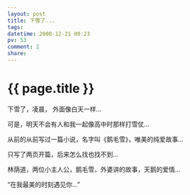 ```yaml
---
layout: post
title: 下雪了...
tags: 
datetime: 2008-12-21 00:23
pv: 53
comment: 2
share: 
---
```


{{ page.title }}
================

 <p>下雪了，凌晨， 外面像白天一样...</p><p>可是，明天不会有人和我一起像高中时那样打雪仗...</p><p>从前的从前写过一篇小说，名字叫《鹅毛雪》，唯美的纯爱故事...</p><p>只写了两页开篇，后来怎么找也找不到...</p><p>林荫道，两位小主人公，鹅毛雪，外婆讲的故事，天鹅的爱情...</p><p>&ldquo;在我最美的时刻遇见你...&rdquo;</p> 

